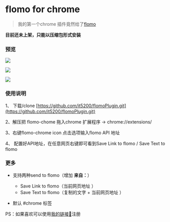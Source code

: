 # flomo for chrome
> 我的第一个chrome 插件竟然给了[flomo](http://flomoapp.com/)

**目前还未上架，只能以压缩包形式安装**

### 预览

![](https://tva1.sinaimg.cn/large/0081Kckwgy1glqy247st8j309p0am42a.jpg)

![](https://tva1.sinaimg.cn/large/0081Kckwgy1glqy34a31kj30rs0g3gyq.jpg)

![](https://tva1.sinaimg.cn/large/0081Kckwgy1glqy8vamj6j30ir05k74v.jpg)

### 使用说明

1、 下载/clone [https://github.com/it5200/flomoPlugin.git](https://github.com/it5200/flomoPlugin.git)

2、解压把 flomo-chome 拖入chrome 扩展程序 -> chrome://extensions/

3、右键flomo-chrome icon 点击选项输入flomo API 地址  

4、 配置好API地址，在任意网页右键即可看到Save Link to flomo / Save Text to flomo

### 更多
- 支持两种send to flomo（增加 **来自：**）
    - Save Link to flomo（当前网页地址 ）
    - Save Text to flomo（复制的文字 + 当前网页地址 ）

- 默认 #chrome 标签



PS：如果喜欢可以使用[我的链接🔗](https://flomoapp.com/register2/?NjM0)注册

